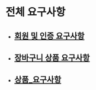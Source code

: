 # 전체 요구사항

- ## [회원 및 인증 요구사항](MemberAndAuth.md)
- ## [장바구니 상품 요구사항](CartItem.md)
- ## [상품_요구사항](Product.md)